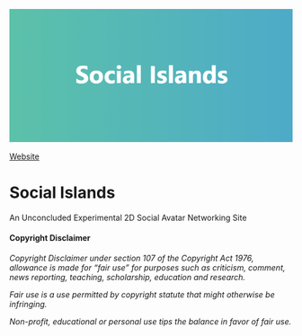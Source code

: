 ![GitHub Logo](/git.png)

[Website](https://socialislands.net)

# Social Islands

An Unconcluded Experimental 2D Social Avatar Networking Site

#### Copyright Disclaimer

*Copyright Disclaimer under section 107 of the Copyright Act 1976, allowance is made for “fair use” for purposes such as criticism, comment, news reporting, teaching, scholarship, education and research.*

*Fair use is a use permitted by copyright statute that might otherwise be infringing.*

*Non-profit, educational or personal use tips the balance in favor of fair use.*
